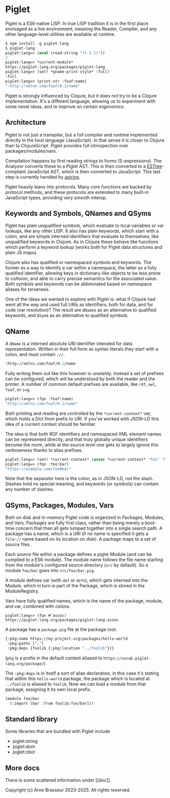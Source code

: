 # Piglet

Piglet is a ES6-native LISP. In true LISP tradition it is in the first place
envisaged as a live environment, meaning the Reader, Compiler, and any other
language-level utilities are available at runtime.

```lisp
$ npm install -g piglet-lang
$ piglet-lang
piglet:lang=> (eval (read-string "(+ 1 1)"))
2
piglet:lang=> *current-module*
https://piglet-lang.org/packages/piglet:lang
piglet:lang=> (set! *qname-print-style* :full) 
:full
piglet:lang=> (print-str :foaf:name)
":http://xmlns.com/foaf/0.1/name"
```

Piglet is strongly influenced by Clojure, but it does not try to be a Clojure
implementation. It's a different language, allowing us to experiment with some
novel ideas, and to improve on certain ergonomics.

## Architecture

Piglet is not just a transpiler, but a full compiler and runtime implemented
directly in the host language (JavaScript). In that sense it is closer to
Clojure than to ClojureScript. Piglet provides full introspection over
packages/modules/vars.

Compilation happens by first reading strings to forms (S-expressions). The
Analyzer converts these to a Piglet AST. This is then converted to a
[ESTree](https://github.com/estree/estree)-compliant JavaScript AST, which is
then converted to JavaScript. This last step is currently handled by
[astring](https://github.com/davidbonnet/astring).

Piglet heavily leans into protocols. Many core functions are backed by protocol
methods, and these protocols are extended to many built-in JavaScript types,
providing very smooth interop.

## Keywords and Symbols, QNames and QSyms

Piglet has plain unqualified symbols, which evaluate to local variables or var
lookups, like any other LISP. It also has plain keywords, which start with a
colon, and are simple interned identifiers that evaluate to themselves, like
unqualified keywords in Clojure. As in Clojure these behave like functions which
perform a keyword lookup (works both for Piglet data structures and plain JS
maps).

Clojure also has qualified or namespaced symbols and keywords. The former as a
way to identify a var within a namespace, the latter as a fully qualified
identifier, allowing keys in dictionary-like objects to be less prone to
collision, and able to carry precise semantics for the associated value. Both
symbols and keywords can be abbreviated based on namespace aliases for
terseness.

One of the ideas we wanted to explore with Piglet is: what if Clojure had went
all the way and used full URIs as identifiers, both for data, and for code (var
resolution)? The result are `QName`s as an alternative to qualified keywords,
and `QSym`s as an alternative to qualified symbols.

## QName

A `QName` is a interned absolute URI identifier intended for data
representation. Written in their full form as syntax literals they start with a
colon, and must contain `://`.

```lisp
:http://xmlns.com/foaf/0.1/name
```

Fully writing them out like this however is unwieldy. Instead a set of prefixes
can be configured, which will be understood by both the reader and the printer.
A number of common default prefixes are available, like `rdf`, `owl`, `foaf`, or
`svg`.

```lisp
piglet:lang=> (fqn :foaf:name)
"http://xmlns.com/foaf/0.1/name"
```

Both printing and reading are controlled by the `*current-context*` var, which
holds a Dict from prefix to URI. If you've worked with JSON-LD this idea of a
current context should be familiar.

The idea is that both RDF identifiers and namespaced XML element names can be
represented directly, and that truly globally unique identifiers become the
norm, while at the source level one gets to largely ignore this verboseness
thanks to alias prefixes.

```lisp
piglet:lang=> (set! *current-context* (assoc *current-context* "foo" "https://example.com/foo#"))
piglet:lang=> (fqn :foo:bar)
"https://example.com/foo#bar"
```

Note that the separator here is the colon, as in JSON-LD, not the slash. Slashes
hold no special meaning, and keywords (or symbols) can contain any number of
slashes.

## QSyms, Packages, Modules, Vars

Both on disk and in-memory Piglet code is organized in Packages, Modules, and
Vars. Packages are fully first class, rather than being merely a boot-time
concern that then all gets lumped together into a single search path. A package
has a name, which is a URI (if no name is specified it gets a `file://` name
based on its location on disk). A package maps to a set of source files.

Each source file within a package defines a piglet Module (and can be compiled
to a ES6 module). The module name follows the file name starting from the
module's configured source directory (`src` by default). So a module `foo/bar`
goes into `src/foo/bar.pig`.

A module defines var (with `def` or `defn`), which gets interned into the
Module, which in turn is part of the Package, which is stored in the
ModuleRegistry.

Vars have fully qualified names, which is the name of the package, module, and
var, combined with colons.

```
piglet:lang=> (fqn #'assoc)
https://piglet-lang.org/packages/piglet:lang:assoc
```

A package has a `package.pig` file at the package root.

```lisp
{:pkg:name https://my-project.org/packages/hello-world
 :pkg:paths ["."]
 :pkg:deps {foolib {:pkg:location "../foolib"}}}
```

(`pkg` is a prefix in the default context aliased to `https://vocab.piglet-lang.org/package/`)

The `:pkg:deps` is in itself a sort of alias declaration, in this case it's
stating that within this `hello-world` package, the package which is located at
`../foolib` is aliased to `foolib`. Now we can load a module from that package,
assigning it its own local prefix.

```lisp
(module foo/bar
  (:import [bar :from foolib:foo/bar]))
```

## Standard library

Some libraries that are bundled with Piglet include

- piglet:string
- piglet:dom
- piglet:cbor

## More docs

There is some scattered information under [[doc]].



Copyright (c) Arne Brasseur 2023-2025. All rights reserved.
